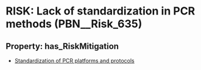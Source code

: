 # RISK: __Lack of standardization in PCR methods__ (PBN__Risk_635)

## Property: has_RiskMitigation

* [Standardization of PCR platforms and protocols](PBN__RiskMitigation_877)

